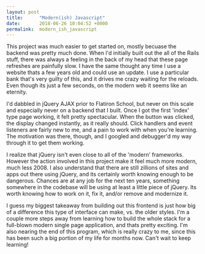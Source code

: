 ```yaml
---
layout: post
title:      "Modern(ish) Javascript"
date:       2018-06-26 10:04:52 +0000
permalink:  modern_ish_javascript
---
```



This project was much easier to get started on, mostly becuase the backend was pretty much done. When I'd initially built out the all of the Rails stuff, there was always a feeling in the back of my head that these page refreshes are painfully slow.  I have the same thought any time I use a website thats a few years old and could use an update. I use a particular bank that's very guilty of this, and it drives me crazy waiting for the reloads. Even though its just a few seconds, on the modern web it seems like an eternity. 

I'd dabbled in jQuery AJAX prior to Flatiron School, but never on this scale and especially never on a backend that I built. Once I got the first 'index' type page working, it felt pretty spectacular. When the button was clicked, the display changed instantly, as it really should. Click handlers and event listeners are fairly new to me, and a pain to work with when you're learning. The motivation was there, though, and I googled and debugger'd my way through it to get them working.

I realize that jQuery isn't even close to all of the 'modern' frameworks. However the action involved in this project make it feel much more modern, much less 2008. I also understand that there are still zillions of sites and apps out there using jQuery, and its certainly worth knowing enough to be dangerous. Chances are at any job for the next ten years, something somewhere in the codebase will be using at least a little piece of jQuery. Its worth knowing how to work on it, fix it, and/or remove and modernize it.

I guess my biggest takeaway from building out this frontend is just how big of a difference this type of interface can make, vs. the older styles. I'm a couple more steps away from learning how to build the whole stack for a full-blown modern single page application, and thats pretty exciting. I'm also nearing the end of this program, which is really crazy to me, since this has been such a big portion of my life for months now. Can't wait to keep learning!

